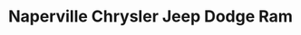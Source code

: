 ---
title: "Naperville Chrysler Jeep Dodge Ram"
url: /naperville/naperville-chrysler-jeep-dodge-ram/
shop: Autohaus
---